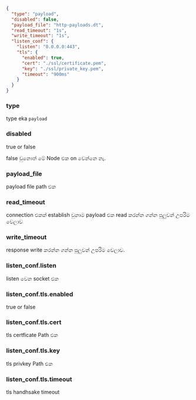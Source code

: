 ```json
{
  "type": "payload",
  "disabled": false,
  "payload_file": "http-payloads.dt",
  "read_timeout": "1s",
  "write_timeout": "1s",
  "listen_conf": {
    "listen": "0.0.0.0:443",
    "tls": {
      "enabled": true,
      "cert": "./ssl/certificate.pem",
      "key": "./ssl/private_key.pem",
      "timeout": "900ms"
    }
  }
}
```

### type

type eka `payload`

### disabled

true or false

false වුනොත් මේ Node එක on වෙන්නෙ නැ.

### payload_file

payload file path එක

### read_timeout

connection එකක් establish වුනාම payload එක read කරන්න ගන්න පුලුවන් උපරිම වෙලාව

### write_timeout

response write කරන්න ගන්න පුලුවන් උපරිම වෙලාව.

### listen_conf.listen

listen වෙන socket එක

### listen_conf.tls.enabled

true or false

### listen_conf.tls.cert

tls certficate Path එක

### listen_conf.tls.key

tls privkey Path එක

### listen_conf.tls.timeout

tls handhsake timeout
